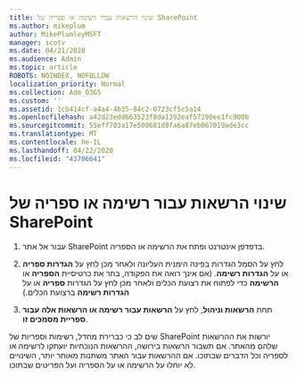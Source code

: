 ```yaml
---
title: שינוי הרשאות עבור רשימה או ספריה של SharePoint
ms.author: mikeplum
author: MikePlumleyMSFT
manager: scotv
ms.date: 04/21/2020
ms.audience: Admin
ms.topic: article
ROBOTS: NOINDEX, NOFOLLOW
localization_priority: Normal
ms.collection: Adm_O365
ms.custom: ''
ms.assetid: 1cb414cf-a4a4-4b35-84c2-0723cf5c5a14
ms.openlocfilehash: a42d23edd663523f8da1392eaf57290ee1fc900b
ms.sourcegitcommit: 55eff703a17e500681d8fa6a87eb067019ade3cc
ms.translationtype: MT
ms.contentlocale: he-IL
ms.lasthandoff: 04/22/2020
ms.locfileid: "43706641"
---
```

# <a name="change-permissions-for-a-sharepoint-list-or-library"></a>שינוי הרשאות עבור רשימה או ספריה של SharePoint

1. עבור אל אתר SharePoint בדפדפן אינטרנט ופתח את הרשימה או הספריה.
    
2. לחץ על הסמל הגדרות בפינה הימנית העליונה ולאחר מכן לחץ על **הגדרות ספריה** או על **הגדרות רשימה**. (אם אינך רואה את הפקודה, בחר את כרטיסיית **הספריה** או **הרשימה** כדי לפתוח את רצועת הכלים ולאחר מכן לחץ על הגדרות **ספריה** או על **הגדרות רשימה** ברצועת הכלים.) 
    
3. תחת **הרשאות וניהול**, לחץ על **הרשאות עבור רשימה או הרשאות אלה** **עבור ספריית מסמכים זו**.
    
שים לב כי כברירת מחדל, רשימות וספריות של SharePoint יורשות את ההרשאות שלהם מהאתר. אם תשבור הרשאות בירושה, ההרשאות הנוכחיות יועתקו לרשימה או לספריה וכל הדברים שבתוכו. אם ההרשאות עבור האתר משתנות מאוחר יותר, השינויים לא יוחלו על הרשימה או על הספריה ועל הפריטים שבתוכו.
  

